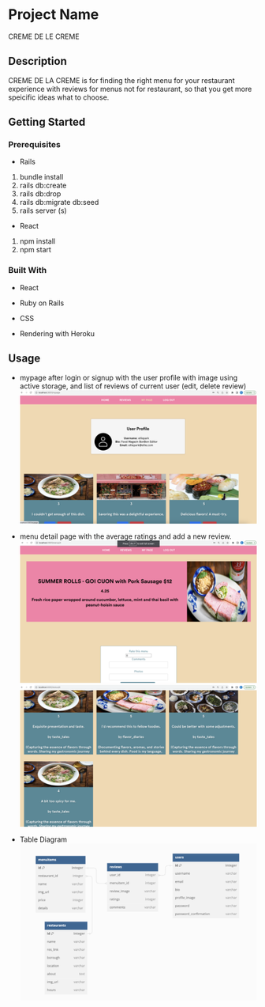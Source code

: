 # Project Name
CREME DE LE CREME
## Description

CREME DE LA CREME is for finding the right menu for your restaurant experience with reviews for menus not  for restaurant, so that you get more speicific ideas what to choose.  
## Getting Started

### Prerequisites
- Rails 
1. bundle install 
2. rails db:create
3. rails db:drop 
4. rails db:migrate db:seed 
5. rails server (s)

- React 
1. npm install
2. npm start
### Built With

- React

- Ruby on Rails

- CSS

- Rendering with Heroku 

## Usage
- mypage after login or signup with the user profile with image using active storage, and list of reviews of current user (edit, delete review)
![Local Image](./images/mypage.png)

- menu detail page with the average ratings and add a new review. 
![Local Image](./images/menu1.png)
![Local Image](./images/menu2.png)

- Table Diagram 
![Local Image](./images/table.png)